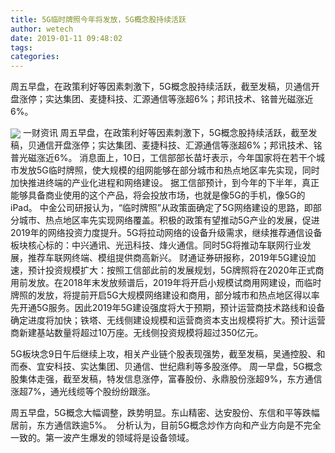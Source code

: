 ```yaml
---
title: 5G临时牌照今年将发放，5G概念股持续活跃
author: wetech
date: 2019-01-11 09:48:02
tags: 
categories: 
---
```

周五早盘，在政策利好等因素刺激下，5G概念股持续活跃，截至发稿，贝通信开盘涨停；实达集团、麦捷科技、汇源通信等涨超6%；邦讯技术、铭普光磁涨近6%。
<!-- more -->
<img align="center" border="0" src="https://imgcdn.yicai.com/uppics/images/2019/01/0ee9008b72f383e9b16eba4790d692bf.jpg" />
一财资讯
周五早盘，在政策利好等因素刺激下，5G概念股持续活跃，截至发稿，贝通信开盘涨停；实达集团、麦捷科技、汇源通信等涨超6%；邦讯技术、铭普光磁涨近6%。
消息面上，10日，工信部部长苗圩表示，今年国家将在若干个城市发放5G临时牌照，使大规模的组网能够在部分城市和热点地区率先实现，同时加快推进终端的产业化进程和网络建设。
据工信部预计，到今年的下半年，真正能够具备商业使用的这个产品，将会投放市场，也就是像5G的手机，像5G的iPad。
中金公司研报认为，“临时牌照”从政策面确定了5G网络建设的思路，即部分城市、热点地区率先实现网络覆盖。积极的政策有望推动5G产业的发展，促进2019年的网络投资力度提升。5G将拉动网络的设备升级需求，继续推荐通信设备板块核心标的：中兴通讯、光迅科技、烽火通信。同时5G将推动车联网行业发展，推荐车联网终端、模组提供商高新兴。
财通证券研报称，2019年5G建设加速，预计投资规模扩大：按照工信部此前的发展规划，5G牌照将在2020年正式商用前发放。在2018年末发放频谱后，2019年将开启小规模试商用网建设，而临时牌照的发放，将提前开启5G大规模网络建设和商用，部分城市和热点地区得以率先开通5G服务。因此2019年5G建设强度将大于预期，预计运营商技术路线和设备确定进度将加快；铁塔、无线侧建设规模和运营商资本支出规模将扩大。预计运营商新建基站数量将超过10万座。无线侧投资规模将超过350亿元。
 
 
5G板块念9日午后继续上攻，相关产业链个股表现强势，截至发稿，吴通控股、和而泰、宜安科技、实达集团、贝通信、世纪鼎利等多股涨停。
周一早盘，5G概念股集体走强，截至发稿，特发信息涨停，富春股份、永鼎股份涨超9%，东方通信涨超7%，通光线缆等个股纷纷跟涨。
周五早盘，5G概念大幅调整，跌势明显。东山精密、达安股份、东信和平等跌幅居前，东方通信跌逾5%。 
分析认为，目前5G概念炒作方向和产业方向是不完全一致的。第一波产生爆发的领域将是设备领域。
